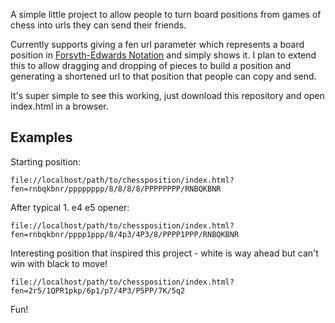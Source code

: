 A simple little project to allow people to turn board positions from games of
chess into urls they can send their friends.

Currently supports giving a fen url parameter which represents a board position
in [Forsyth-Edwards Notation](http://en.wikipedia.org/wiki/Forsyth%E2%80%93Edwards_Notation)
and simply shows it. I plan to extend this to allow dragging and dropping of pieces to build
a position and generating a shortened url to that position that people can copy and send.

It's super simple to see this working, just download this repository and open index.html in a browser.

Examples
--------

Starting position:

`file://localhost/path/to/chessposition/index.html?fen=rnbqkbnr/pppppppp/8/8/8/8/PPPPPPPP/RNBQKBNR`

After typical 1. e4 e5 opener:

`file://localhost/path/to/chessposition/index.html?fen=rnbqkbnr/pppp1ppp/8/4p3/4P3/8/PPPP1PPP/RNBQKBNR`

Interesting position that inspired this project - white is way ahead but can't win with black to move!

`file://localhost/path/to/chessposition/index.html?fen=2r5/1QPR1pkp/6p1/p7/4P3/P5PP/7K/5q2`

Fun!
